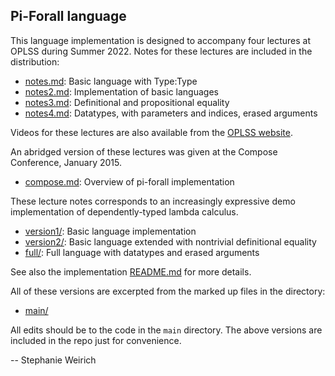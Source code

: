 Pi-Forall language
------------------

This language implementation is designed to accompany four lectures at
OPLSS during Summer 2022. Notes for these lectures are included in the 
distribution:

- [notes.md](notes.md):    Basic language with Type:Type 
- [notes2.md](notes2.md):  Implementation of basic languages
- [notes3.md](notes3.md):  Definitional and propositional equality
- [notes4.md](notes4.md):  Datatypes, with parameters and indices, erased arguments

Videos for these lectures are also available from the 
[OPLSS website](https://www.cs.uoregon.edu/research/summerschool/summer14/curriculum.html).

An abridged version of these lectures was given at the Compose
Conference, January 2015. 

- [compose.md](old/compose.md): Overview of pi-forall implementation

These lecture notes corresponds to an increasingly expressive demo
implementation of dependently-typed lambda calculus.

- [version1/](version1/):   Basic language implementation
- [version2/](version2/):   Basic language extended with nontrivial definitional equality
- [full/](full/):           Full language with datatypes and erased arguments

See also the implementation [README.md](main/README.md) for more details.

All of these versions are excerpted from the marked up files in the directory:

- [main/](main/)

All edits should be to the code in the `main` directory. The above versions
are included in the repo just for convenience.

--
Stephanie Weirich
